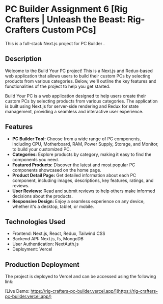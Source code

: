 # PC Builder Assignment 6 [Rig Crafters | Unleash the Beast: Rig-Crafters Custom PCs]

This is a full-stack Next.js project for PC Builder .

## Description

Welcome to the Build Your PC project! This is a Next.js and Redux-based web application that allows users to build their custom PCs by selecting products from various categories. Below, we'll outline the key features and functionalities of the project to help you get started.

Build Your PC is a web application designed to help users create their custom PCs by selecting products from various categories. The application is built using Next.js for server-side rendering and Redux for state management, providing a seamless and interactive user experience.

## Features

<!-- - Browse for PC components.
- Add components to the PC builder.
- View and edit the PC components in the builder.
- View product details and specifications.
- Leave reviews for products.
- User authentication and session management. -->

- **PC Builder Tool:** Choose from a wide range of PC components, including CPU, Motherboard, RAM, Power Supply, Storage, and Monitor, to build your customized PC.
- **Categories:** Explore products by category, making it easy to find the components you need.
- **Featured Products:** Discover the latest and most popular PC components showcased on the home page.
- **Product Detail Page:** Get detailed information about each PC component, including images, descriptions, key features, ratings, and reviews.
- **User Reviews:** Read and submit reviews to help others make informed decisions about the products.
- **Responsive Design:** Enjoy a seamless experience on any device, whether it's a desktop, tablet, or mobile.

## Technologies Used

- Frontend: Next.js, React, Redux, Tailwind CSS
- Backend API: Next.js, fs, MongoDB
- User Authentication: NextAuth.js
- Deployment: Vercel

## Production Deployment

The project is deployed to Vercel and can be accessed using the following link:

[Live Demo: https://rig-crafters-pc-builder.vercel.app/](https://rig-crafters-pc-builder.vercel.app/)

<!-- ## How to Run the Project

1. Clone the repository:

```bash
git clone https://github.com/shadeshsaha/Rig-Crafters
cd Rig-Crafters
``` -->
<!--
# Install frontend and backend both dependencies

cd Rig-Crafters
npm install -->

<!-- # Create a .env file following content:

NEXTAUTH_SECRET=secret
NEXTAUTH_URL=url
DATABASE_URI=mongo db uri
NEXT_PUBLIC_NEXT_APP_URL= url
GITHUB_ID=github id
GITHUB_SECRET=github secret
GOOGLE_CLIENT_ID= google client id
GOOGLE_CLIENT_SECRET=google client secret -->

<!-- # Run the project server

npm run dev -->
